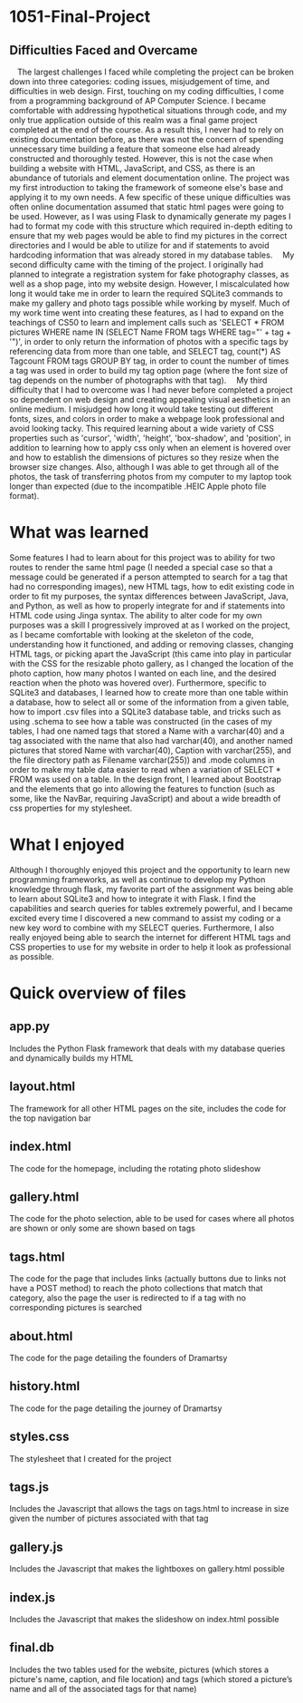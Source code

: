 # 1051-Final-Project

## Difficulties Faced and Overcame
&ensp;&ensp;The largest challenges I faced while completing the project can be broken down into three categories: coding issues, misjudgement of time, and difficulties in web design. First, touching on my coding difficulties, I come from a programming background of AP Computer Science. I became comfortable with addressing hypothetical situations through code, and my only true application outside of this realm was a final game project completed at the end of the course. As a result this, I never had to rely on existing documentation before, as there was not the concern of spending unnecessary time building a feature that someone else had already constructed and thoroughly tested. However, this is not the case when building a website with HTML, JavaScript, and CSS, as there is an abundance of tutorials and element documentation online. The project was my first introduction to taking the framework of someone else's base and applying it to my own needs. A few specific of these unique difficulties was often online documentation assumed that static html pages were going to be used. However, as I was using Flask to dynamically generate my pages I had to format my code with this structure which required in-depth editing to ensure that my web pages would be able to find my pictures in the correct directories and I would be able to utilize for and if statements to avoid hardcoding information that was already stored in my database tables. 
&ensp;&ensp;My second difficulty came with the timing of the project. I originally had planned to integrate a registration system for fake photography classes, as well as a shop page, into my website design. However, I miscalculated how long it would take me in order to learn the required SQLite3 commands to make my gallery and photo tags possible while working by myself. Much of my work time went into creating these features, as I had to expand on the teachings of CS50 to learn and implement calls such as 'SELECT * FROM pictures WHERE name IN (SELECT Name FROM tags WHERE tag="' + tag + '")', in order to only return the information of photos with a specific tags by referencing data from more than one table, and SELECT tag, count(\*) AS Tagcount FROM tags GROUP BY tag, in order to count the number of times a tag was used in order to build my tag option page (where the font size of tag depends on the number of photographs with that tag).
&ensp;&ensp;My third difficulty that I had to overcome was I had never before completed a project so dependent on web design and creating appealing visual aesthetics in an online medium. I misjudged how long it would take testing out different fonts, sizes, and colors in order to make a webpage look professional and avoid looking tacky. This required learning about a wide variety of CSS properties such as 'cursor', 'width', 'height', 'box-shadow', and 'position', in addition to learning how to apply css only when an element is hovered over and how to establish the dimensions of pictures so they resize when the browser size changes. Also, although I was able to get through all of the photos, the task of transferring photos from my computer to my laptop took longer than expected (due to the incompatible .HEIC Apple photo file format).


# What was learned
Some features I had to learn about for this project was to ability for two routes to render the same html page (I needed a special case so that a message could be generated if a person attempted to search for a tag that had no corresponding images), new HTML tags, how to edit existing code in order to fit my purposes, the syntax differences between JavaScript, Java, and Python, as well as how to properly integrate for and if statements into HTML code using Jinga syntax. The ability to alter code for my own purposes was a skill I progressively improved at as I worked on the project, as I became comfortable with looking at the skeleton of the code, understanding how it functioned, and adding or removing classes, changing HTML tags, or picking apart the JavaScript (this came into play in particular with the CSS for the resizable photo gallery, as I changed the location of the photo caption, how many photos I wanted on each line, and the desired reaction when the photo was hovered over). Furthermore, specific to SQLite3 and databases, I learned how to create more than one table within a database, how to select all or some of the information from a given table, how to import .csv files into a SQLite3 database table, and tricks such as using .schema to see how a table was constructed (in the cases of my tables, I had one named tags that stored a Name with a varchar(40) and a tag associated with the name that also had varchar(40), and another named pictures that stored Name with varchar(40), Caption with varchar(255), and the file directory path as Filename varchar(255)) and .mode columns in order to make my table data easier to read when a variation of SELECT * FROM was used on a table. In the design front, I learned about Bootstrap and the elements that go into allowing the features to function (such as some, like the NavBar, requiring JavaScript) and about a wide breadth of css properties for my stylesheet.

# What I enjoyed
Although I thoroughly enjoyed this project and the opportunity to learn new programming frameworks, as well as continue to develop my Python knowledge through flask, my favorite part of the assignment was being able to learn about SQLite3 and how to integrate it with Flask. I find the capabilities and search queries for tables extremely powerful, and I became excited every time I discovered a new command to assist my coding or a new key word to combine with my SELECT queries. Furthermore, I also really enjoyed being able to search the internet for different HTML tags and CSS properties to use for my website in order to help it look as professional as possible.

# Quick overview of files

## app.py
Includes the Python Flask framework that deals with my database queries and dynamically builds my HTML

## layout.html
The framework for all other HTML pages on the site, includes the code for the top navigation bar

## index.html
The code for the homepage, including the rotating photo slideshow

## gallery.html
The code for the photo selection, able to be used for cases where all photos are shown or only some are shown based on tags

## tags.html
The code for the page that includes links (actually buttons due to links not have a POST method) to reach the photo collections that match that category, also the page the user is redirected to if a tag with no corresponding pictures is searched

## about.html
The code for the page detailing the founders of Dramartsy

## history.html
The code for the page detailing the journey of Dramartsy

## styles.css
The stylesheet that I created for the project

## tags.js
Includes the Javascript that allows the tags on tags.html to increase in size given the number of pictures associated with that tag

## gallery.js
Includes the Javascript that makes the lightboxes on gallery.html possible

## index.js
Includes the Javascript that makes the slideshow on index.html possible

## final.db
Includes the two tables used for the website, pictures (which stores a picture's name, caption, and file location) and tags (which stored a picture’s name and all of the associated tags for that name)




